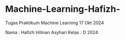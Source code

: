 # Machine-Learning-Hafizh-
Tugas Praktikum Machine Learning 17 Okt 2024

Nama : Hafizh Hilman Asyhari
Kelas : D
2024 
